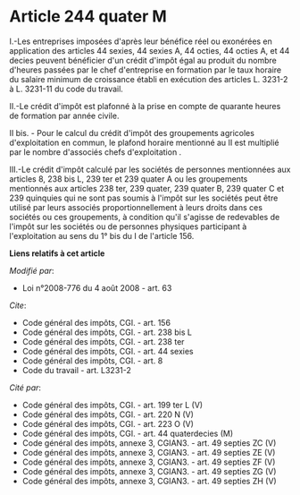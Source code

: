 # Article 244 quater M

I.-Les entreprises imposées d'après leur bénéfice réel ou exonérées en application des articles 44 sexies, 44 sexies A, 44
octies, 44 octies A, et 44 decies peuvent bénéficier d'un crédit d'impôt égal au produit du nombre d'heures passées par le
chef d'entreprise en formation par le taux horaire du salaire minimum de croissance établi en exécution des articles L.
3231-2 à L. 3231-11 du code du travail. 

II.-Le crédit d'impôt est plafonné à la prise en compte de quarante heures de formation par année civile. 

II bis. - Pour le calcul du crédit d'impôt des groupements agricoles d'exploitation en commun, le plafond horaire mentionné
au II est multiplié par le nombre d'associés chefs d'exploitation .

III.-Le crédit d'impôt calculé par les sociétés de personnes mentionnées aux articles 8,
238 bis L, 239 ter et 239 quater A ou les groupements mentionnés aux articles 238 ter, 239 quater, 239 quater B, 239 quater C
et 239 quinquies qui ne sont pas soumis à l'impôt sur les sociétés peut être utilisé par leurs associés proportionnellement à
leurs droits dans ces sociétés ou ces groupements, à condition qu'il s'agisse de redevables de l'impôt sur les sociétés ou de
personnes physiques participant à l'exploitation au sens du 1° bis du I de l'article 156.

**Liens relatifs à cet article**

_Modifié par_:

  - Loi n°2008-776 du 4 août 2008 - art. 63

_Cite_:

  - Code général des impôts, CGI. - art. 156
  - Code général des impôts, CGI. - art. 238 bis L
  - Code général des impôts, CGI. - art. 238 ter
  - Code général des impôts, CGI. - art. 44 sexies
  - Code général des impôts, CGI. - art. 8
  - Code du travail - art. L3231-2

_Cité par_:

  - Code général des impôts, CGI. - art. 199 ter L (V)
  - Code général des impôts, CGI. - art. 220 N (V)
  - Code général des impôts, CGI. - art. 223 O (V)
  - Code général des impôts, CGI. - art. 44 quaterdecies (M)
  - Code général des impôts, annexe 3, CGIAN3. - art. 49 septies ZC (V)
  - Code général des impôts, annexe 3, CGIAN3. - art. 49 septies ZE (V)
  - Code général des impôts, annexe 3, CGIAN3. - art. 49 septies ZF (V)
  - Code général des impôts, annexe 3, CGIAN3. - art. 49 septies ZG (V)
  - Code général des impôts, annexe 3, CGIAN3. - art. 49 septies ZH (V)
